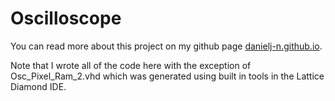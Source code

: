 # Oscilloscope

You can read more about this project on my github page [danielj-n.github.io](danielj-n.github.io).

Note that I wrote all of the code here with the exception of Osc_Pixel_Ram_2.vhd which was generated using built in tools in the Lattice Diamond IDE.
